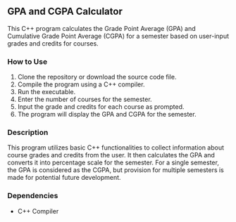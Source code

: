 ## GPA and CGPA Calculator

This C++ program calculates the Grade Point Average (GPA) and Cumulative Grade Point Average (CGPA) for a semester based on user-input grades and credits for courses.

### How to Use

1. Clone the repository or download the source code file.
2. Compile the program using a C++ compiler.
3. Run the executable.
4. Enter the number of courses for the semester.
5. Input the grade and credits for each course as prompted.
6. The program will display the GPA and CGPA for the semester.

### Description

This program utilizes basic C++ functionalities to collect information about course grades and credits from the user. It then calculates the GPA and converts it into percentage scale for the semester. For a single semester, the GPA is considered as the CGPA, but provision for multiple semesters is made for potential future development.

### Dependencies

- C++ Compiler
